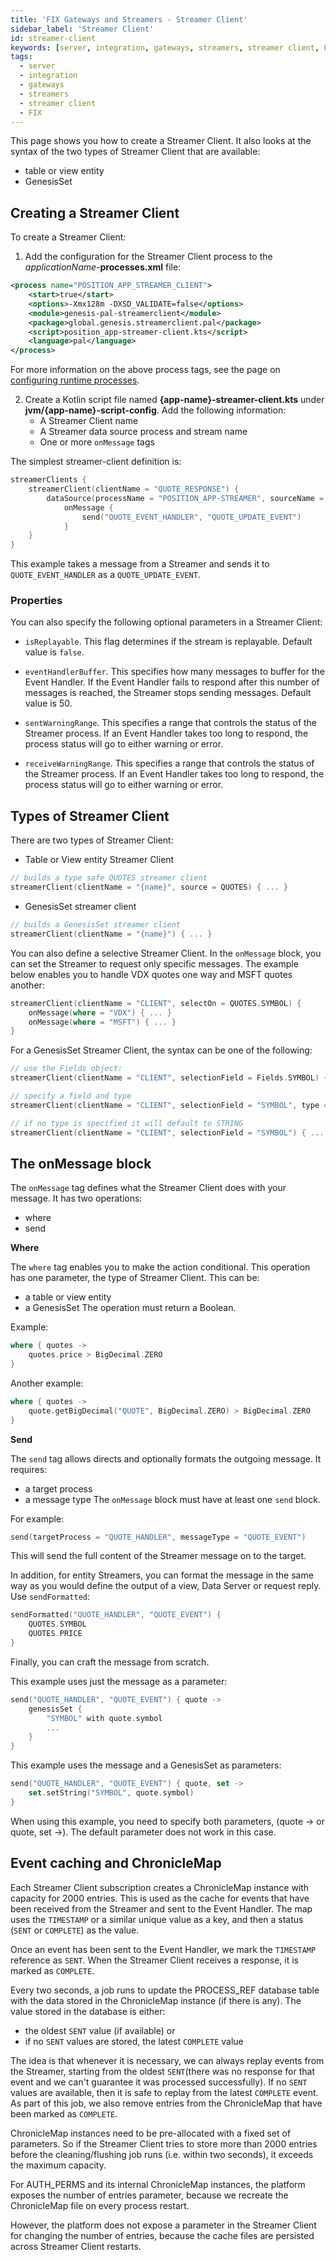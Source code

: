 ```yaml
---
title: 'FIX Gateways and Streamers - Streamer Client'
sidebar_label: 'Streamer Client'
id: streamer-client
keywords: [server, integration, gateways, streamers, streamer client, FIX]
tags:
  - server
  - integration
  - gateways
  - streamers
  - streamer client
  - FIX
---
```


This page shows you how to create a Streamer Client. It also looks at the syntax of the two types of Streamer Client that are available:

* table or view entity
* GenesisSet

## Creating a Streamer Client
To create a Streamer Client:

1. Add the configuration for the Streamer Client process to the _applicationName_-**processes.xml** file:

```xml
<process name="POSITION_APP_STREAMER_CLIENT">
    <start>true</start>
    <options>-Xmx128m -DXSD_VALIDATE=false</options>
    <module>genesis-pal-streamerclient</module>
    <package>global.genesis.streamerclient.pal</package>
    <script>position_app-streamer-client.kts</script>
	<language>pal</language>
</process>
```

For more information on the above process tags, see the page on [configuring runtime processes](03_server/02_data-server/05_configuring-runtime.md).

2. Create a Kotlin script file named **{app-name}-streamer-client.kts** under **jvm/{app-name}-script-config**. Add the following information:
    * A Streamer Client name
    * A Streamer data source process and stream name
    * One or more `onMessage` tags

The simplest streamer-client definition is:
```kotlin
streamerClients {
    streamerClient(clientName = "QUOTE_RESPONSE") {
        dataSource(processName = "POSITION_APP-STREAMER", sourceName = "ORDERS_OUT")
            onMessage {
                send("QUOTE_EVENT_HANDLER", "QUOTE_UPDATE_EVENT")
            }
    }
}
```

This example takes a message from a Streamer and sends it to `QUOTE_EVENT_HANDLER` as a `QUOTE_UPDATE_EVENT`.

### Properties
You can also specify the following optional parameters in a Streamer Client:

* `isReplayable`. This flag determines if the stream is replayable. Default value is `false`.

* `eventHandlerBuffer`. This specifies how many messages to buffer for the Event Handler. If the Event Handler fails to respond after this number of messages is reached, the Streamer stops sending messages. Default value is 50.

* `sentWarningRange`. This specifies a range that controls the status of the Streamer process.  If an Event Handler takes too long to respond, the process status will go to either warning or error.

* `receiveWarningRange`. This specifies a range that controls the status of the Streamer process.  If an Event Handler takes too long to respond, the process status will go to either warning or error.

## Types of Streamer Client

There are two types of Streamer Client:

* Table or View entity Streamer Client
```kotlin
// builds a type safe QUOTES streamer client
streamerClient(clientName = "{name}", source = QUOTES) { ... }
```
* GenesisSet streamer client
```kotlin
// builds a GenesisSet streamer client
streamerClient(clientName = "{name}") { ... }
```

You can also define a selective Streamer Client. In the `onMessage` block, you can set the Streamer to request only specific messages. The example below enables you to handle VDX quotes one way and MSFT quotes another:


```kotlin
streamerClient(clientName = "CLIENT", selectOn = QUOTES.SYMBOL) {
    onMessage(where = "VDX") { ... }
    onMessage(where = "MSFT") { ... }
}
```

For a GenesisSet Streamer Client, the syntax can be one of the following:

```kotlin
// use the Fields object:
streamerClient(clientName = "CLIENT", selectionField = Fields.SYMBOL) { ... }

// specify a field and type
streamerClient(clientName = "CLIENT", selectionField = "SYMBOL", type = INTEGER) { ... }

// if no type is specified it will default to STRING
streamerClient(clientName = "CLIENT", selectionField = "SYMBOL") { ... }
```

## The onMessage block
The `onMessage` tag defines what the Streamer Client does with your message. It has two operations:

* where
* send

**Where**

The `where` tag enables you to make the action conditional. This operation has one parameter, the type of Streamer Client. This can be:
* a table or view entity
* a GenesisSet
  The operation must return a Boolean.

Example:

```kotlin
where { quotes ->
    quotes.price > BigDecimal.ZERO
}
```
Another example:
```kotlin
where { quotes ->
    quote.getBigDecimal("QUOTE", BigDecimal.ZERO) > BigDecimal.ZERO
}
```

**Send**

The `send` tag allows directs and optionally formats the outgoing message.
It requires:
* a target process
* a message type
  The `onMessage` block must have at least one `send` block.

For example:
```kotlin
send(targetProcess = "QUOTE_HANDLER", messageType = "QUOTE_EVENT")
```

This will send the full content of the Streamer message on to the target.

In addition, for entity Streamers, you can format the message in the same way as you would define the output of a view, Data Server or request reply. Use `sendFormatted`:

```kotlin
sendFormatted("QUOTE_HANDLER", "QUOTE_EVENT") {
    QUOTES.SYMBOL
    QUOTES.PRICE
}
```
Finally, you can craft the message from scratch.

This example uses just the message as a parameter:

```kotlin
send("QUOTE_HANDLER", "QUOTE_EVENT") { quote ->
    genesisSet {
        "SYMBOL" with quote.symbol
        ...
    }
}
```
This example uses the message and a GenesisSet as parameters:

```kotlin
send("QUOTE_HANDLER", "QUOTE_EVENT") { quote, set ->
    set.setString("SYMBOL", quote.symbol)
}
```
When using this example, you need to specify both parameters, (quote -> or quote, set ->). The default parameter does not work in this case.

## Event caching and ChronicleMap
Each Streamer Client subscription creates a ChronicleMap instance with capacity for 2000 entries. This is used as the cache for events that have been received from the Streamer and sent to the Event Handler. The map uses the `TIMESTAMP` or a similar unique value as a key, and then a status (`SENT` or `COMPLETE`) as the value.

Once an event has been sent to the Event Handler, we mark the `TIMESTAMP` reference as `SENT`. When the Streamer Client receives a response, it is marked as `COMPLETE`.

Every two seconds, a job runs to update the PROCESS_REF database table with the data stored in the ChronicleMap instance (if there is any). The value stored in the database is either:

- the oldest `SENT` value (if available)
or
- if no `SENT` values are stored, the latest `COMPLETE` value 

The idea is that whenever it is necessary, we can always replay events from the Streamer, starting from the oldest `SENT`(there was no response for that event and we can't guarantee it was processed successfully). If no `SENT` values are available, then it is safe to replay from the latest `COMPLETE` event. As part of this job, we also remove entries from the ChronicleMap that have been marked as `COMPLETE`.

ChronicleMap instances need to be pre-allocated with a fixed set of parameters. So if the Streamer Client tries to store more than 2000 entries before the cleaning/flushing job runs (i.e. within two seconds), it exceeds the maximum capacity.

For AUTH_PERMS and its internal ChronicleMap instances, the platform exposes the number of entries parameter, because we recreate the ChronicleMap file on every process restart. 

However, the platform does not expose a parameter in the Streamer Client for changing the number of entries, because the cache files are persisted across Streamer Client restarts. 
